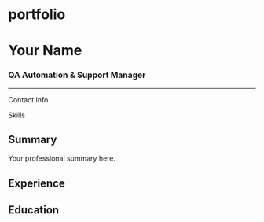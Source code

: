 # portfolio
<!DOCTYPE html>
<html lang="en">
<head>
    <meta charset="UTF-8">
    <meta name="viewport" content="width=device-width, initial-scale=1.0">
    <link rel="stylesheet" href="style.css"> 
    <title>My Portfolio</title>
</head>
<body>
    <div class="container">
        <div class="sidebar">
            <h1>Your Name</h1>
            <h3>QA Automation & Support Manager</h3>
            <hr>
            <p>Contact Info</p> 
            <p>Skills</p>
            </div>
        <div class="main-content">
            <h2>Summary</h2>
            <p>Your professional summary here.</p>
            <h2>Experience</h2>
             <h2>Education</h2>
            </div>
    </div>
    <script src="script.js"></script> </body>
</html>
